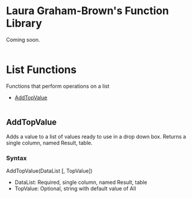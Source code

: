 # Laura Graham-Brown's Function Library
Coming soon.
</br></br>

# List Functions
Functions that perform operations on a list
* [AddTopValue](https://github.com/yourekittenme/powerapps-custom-functions/tree/main/custom_functions_graham-brown#AddTopValue)
</br></br>

## AddTopValue
Adds a value to a list of values ready to use in a drop down box. Returns a single column, named Result, table.
### Syntax
AddTopValue(DataList [, TopValue])
* DataList: Required, single column, named Result, table
* TopValue: Optional, string with default value of All
</br></br>
